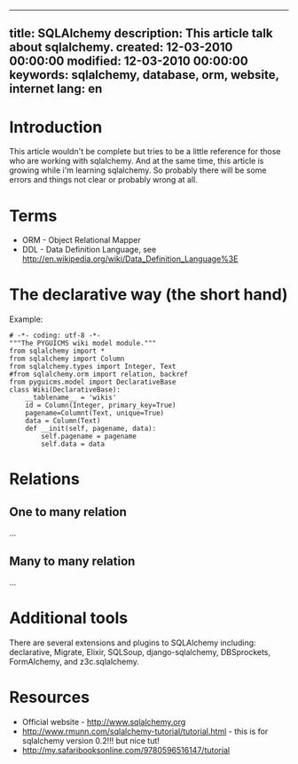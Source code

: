 -----
title: SQLAlchemy
description: This article talk about sqlalchemy.
created: 12-03-2010 00:00:00
modified: 12-03-2010 00:00:00
keywords: sqlalchemy, database, orm, website, internet
lang: en
-----

Introduction
============

This article wouldn\'t be complete but tries to be a little reference
for those who are working with sqlalchemy. And at the same time, this
article is growing while i\'m learning sqlalchemy. So probably there
will be some errors and things not clear or probably wrong at all.

Terms
=====

- ORM - Object Relational Mapper
- DDL - Data Definition Language, see <http://en.wikipedia.org/wiki/Data_Definition_Language%3E>

The declarative way (the short hand)
====================================

Example:

    # -*- coding: utf-8 -*-
    """The PYGUICMS wiki model module."""
    from sqlalchemy import *
    from sqlalchemy import Column
    from sqlalchemy.types import Integer, Text
    #from sqlalchemy.orm import relation, backref
    from pyguicms.model import DeclarativeBase
    class Wiki(DeclarativeBase):
        __tablename__ = 'wikis'
        id = Column(Integer, primary_key=True)
        pagename=Columnt(Text, unique=True)
        data = Column(Text)
        def __init(self, pagename, data):
            self.pagename = pagename
            self.data = data

Relations
=========

One to many relation
--------------------

\...

Many to many relation
---------------------

\...

Additional tools
================

There are several extensions and plugins to SQLAlchemy including:
declarative, Migrate, Elixir, SQLSoup, django-sqlalchemy, DBSprockets,
FormAlchemy, and z3c.sqlalchemy.

Resources
=========

- Official website - <http://www.sqlalchemy.org>
- <http://www.rmunn.com/sqlalchemy-tutorial/tutorial.html> - this is for sqlalchemy version 0.2!!! but nice tut!
- <http://my.safaribooksonline.com/9780596516147/tutorial>
